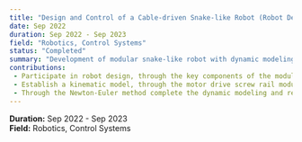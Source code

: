 ```yaml
---
title: "Design and Control of a Cable-driven Snake-like Robot (Robot Design and Control)"
date: Sep 2022
duration: Sep 2022 - Sep 2023
field: "Robotics, Control Systems"
status: "Completed"
summary: "Development of modular snake-like robot with dynamic modeling and impedance control."
contributions:
 - Participate in robot design, through the key components of the modular convenient robot quick installation and maintenance.
 - Establish a kinematic model, through the motor drive screw rail module to achieve cable length control, to achieve end position control, and through the redundant cable to achieve robot self-calibration.
 - Through the Newton-Euler method complete the dynamic modeling and realize the robot impedance control.
---
```


**Duration:** Sep 2022 - Sep 2023  
**Field:** Robotics, Control Systems


